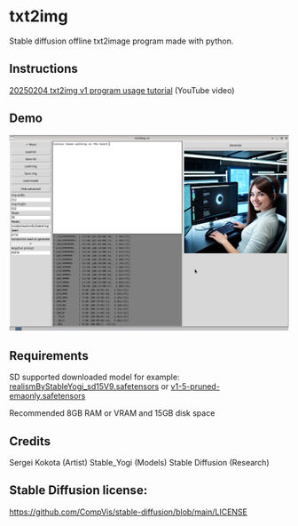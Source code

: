 # txt2img
Stable diffusion offline txt2image program made with python.

## Instructions
[20250204 txt2img v1 program usage tutorial](https://www.youtube.com/watch?v=oWH21B5XRZQ) (YouTube video)

## Demo
![Demo Image 1](demo1.png)

## Requirements
SD supported downloaded model for example:
[realismByStableYogi_sd15V9.safetensors](https://civitai.com/api/download/models/66991?type=Model&format=SafeTensor&size=full&fp=fp16)
or
[v1-5-pruned-emaonly.safetensors](https://huggingface.co/stable-diffusion-v1-5/stable-diffusion-v1-5/resolve/main/v1-5-pruned-emaonly.safetensors?download=true)

Recommended 8GB RAM or VRAM and 15GB disk space

## Credits
Sergei Kokota (Artist)
Stable_Yogi (Models)
Stable Diffusion (Research)

## Stable Diffusion license:
https://github.com/CompVis/stable-diffusion/blob/main/LICENSE

